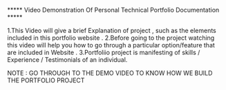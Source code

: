***** Video Demonstration Of Personal Technical Portfolio Documentation *****

1.This Video will give a brief Explanation of project , such as the elements included in this portfolio website . 
2.Before going to the project watching this video will help you how to go through a particular option/feature that are included in Website .
3.Portfoliio project is manifesting of skills / Experience / Testimonials of an individual.

NOTE : GO THROUGH TO THE DEMO VIDEO TO KNOW HOW WE BUILD THE PORTFOLIO PROJECT 
